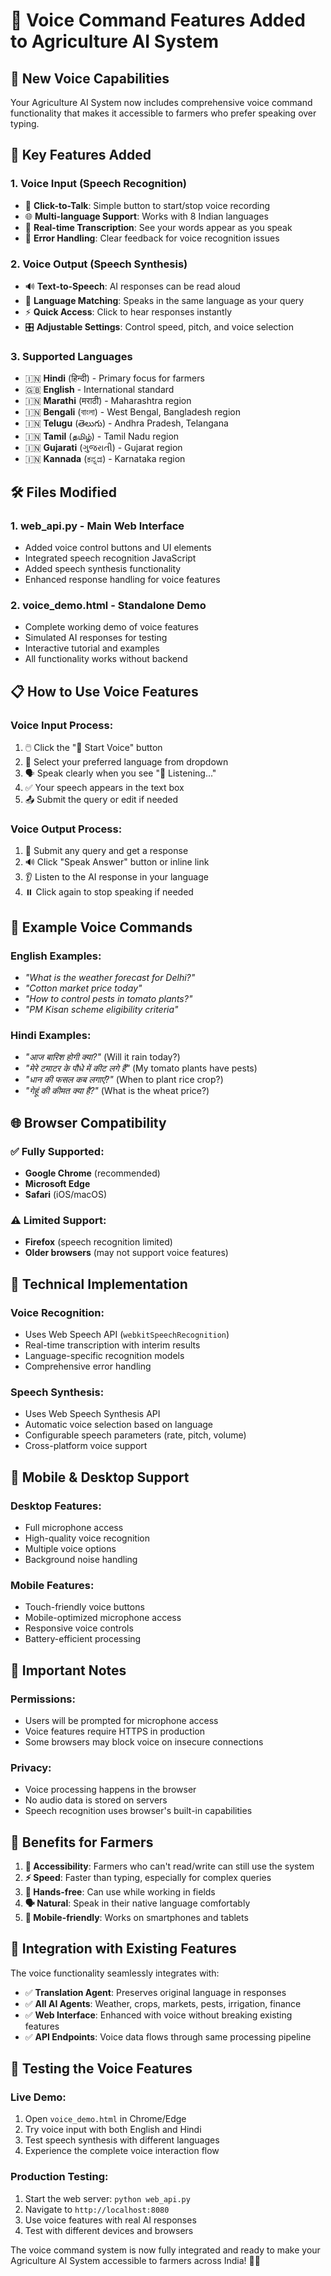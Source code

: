 # 🎤 Voice Command Features Added to Agriculture AI System

## 🌟 **New Voice Capabilities**

Your Agriculture AI System now includes comprehensive voice command functionality that makes it accessible to farmers who prefer speaking over typing.

## 🚀 **Key Features Added**

### 1. **Voice Input (Speech Recognition)**
- 🎤 **Click-to-Talk**: Simple button to start/stop voice recording
- 🌐 **Multi-language Support**: Works with 8 Indian languages
- 📱 **Real-time Transcription**: See your words appear as you speak
- 🔄 **Error Handling**: Clear feedback for voice recognition issues

### 2. **Voice Output (Speech Synthesis)**
- 🔊 **Text-to-Speech**: AI responses can be read aloud
- 🎯 **Language Matching**: Speaks in the same language as your query
- ⚡ **Quick Access**: Click to hear responses instantly
- 🎛️ **Adjustable Settings**: Control speed, pitch, and voice selection

### 3. **Supported Languages**
- 🇮🇳 **Hindi** (हिन्दी) - Primary focus for farmers
- 🇬🇧 **English** - International standard
- 🇮🇳 **Marathi** (मराठी) - Maharashtra region
- 🇮🇳 **Bengali** (বাংলা) - West Bengal, Bangladesh region
- 🇮🇳 **Telugu** (తెలుగు) - Andhra Pradesh, Telangana
- 🇮🇳 **Tamil** (தமிழ்) - Tamil Nadu region
- 🇮🇳 **Gujarati** (ગુજરાતી) - Gujarat region
- 🇮🇳 **Kannada** (ಕನ್ನಡ) - Karnataka region

## 🛠️ **Files Modified**

### 1. **web_api.py** - Main Web Interface
- Added voice control buttons and UI elements
- Integrated speech recognition JavaScript
- Added speech synthesis functionality
- Enhanced response handling for voice features

### 2. **voice_demo.html** - Standalone Demo
- Complete working demo of voice features
- Simulated AI responses for testing
- Interactive tutorial and examples
- All functionality works without backend

## 📋 **How to Use Voice Features**

### **Voice Input Process:**
1. 🖱️ Click the "🎤 Start Voice" button
2. 🎯 Select your preferred language from dropdown
3. 🗣️ Speak clearly when you see "🎤 Listening..."
4. ✅ Your speech appears in the text box
5. 📤 Submit the query or edit if needed

### **Voice Output Process:**
1. 📝 Submit any query and get a response
2. 🔊 Click "Speak Answer" button or inline link
3. 👂 Listen to the AI response in your language
4. ⏸️ Click again to stop speaking if needed

## 🎯 **Example Voice Commands**

### **English Examples:**
- *"What is the weather forecast for Delhi?"*
- *"Cotton market price today"*
- *"How to control pests in tomato plants?"*
- *"PM Kisan scheme eligibility criteria"*

### **Hindi Examples:**
- *"आज बारिश होगी क्या?"* (Will it rain today?)
- *"मेरे टमाटर के पौधे में कीट लगे हैं"* (My tomato plants have pests)
- *"धान की फसल कब लगाएं?"* (When to plant rice crop?)
- *"गेहूं की कीमत क्या है?"* (What is the wheat price?)

## 🌐 **Browser Compatibility**

### **✅ Fully Supported:**
- **Google Chrome** (recommended)
- **Microsoft Edge**
- **Safari** (iOS/macOS)

### **⚠️ Limited Support:**
- **Firefox** (speech recognition limited)
- **Older browsers** (may not support voice features)

## 🔧 **Technical Implementation**

### **Voice Recognition:**
- Uses Web Speech API (`webkitSpeechRecognition`)
- Real-time transcription with interim results
- Language-specific recognition models
- Comprehensive error handling

### **Speech Synthesis:**
- Uses Web Speech Synthesis API
- Automatic voice selection based on language
- Configurable speech parameters (rate, pitch, volume)
- Cross-platform voice support

## 📱 **Mobile & Desktop Support**

### **Desktop Features:**
- Full microphone access
- High-quality voice recognition
- Multiple voice options
- Background noise handling

### **Mobile Features:**
- Touch-friendly voice buttons
- Mobile-optimized microphone access
- Responsive voice controls
- Battery-efficient processing

## 🚨 **Important Notes**

### **Permissions:**
- Users will be prompted for microphone access
- Voice features require HTTPS in production
- Some browsers may block voice on insecure connections

### **Privacy:**
- Voice processing happens in the browser
- No audio data is stored on servers
- Speech recognition uses browser's built-in capabilities

## 🎉 **Benefits for Farmers**

1. **👥 Accessibility**: Farmers who can't read/write can still use the system
2. **⚡ Speed**: Faster than typing, especially for complex queries
3. **🌾 Hands-free**: Can use while working in fields
4. **🗣️ Natural**: Speak in their native language comfortably
5. **📱 Mobile-friendly**: Works on smartphones and tablets

## 🔄 **Integration with Existing Features**

The voice functionality seamlessly integrates with:
- ✅ **Translation Agent**: Preserves original language in responses
- ✅ **All AI Agents**: Weather, crops, markets, pests, irrigation, finance
- ✅ **Web Interface**: Enhanced with voice without breaking existing features
- ✅ **API Endpoints**: Voice data flows through same processing pipeline

## 🧪 **Testing the Voice Features**

### **Live Demo:**
1. Open `voice_demo.html` in Chrome/Edge
2. Try voice input with both English and Hindi
3. Test speech synthesis with different languages
4. Experience the complete voice interaction flow

### **Production Testing:**
1. Start the web server: `python web_api.py`
2. Navigate to `http://localhost:8080`
3. Use voice features with real AI responses
4. Test with different devices and browsers

The voice command system is now fully integrated and ready to make your Agriculture AI System accessible to farmers across India! 🌾🎤

